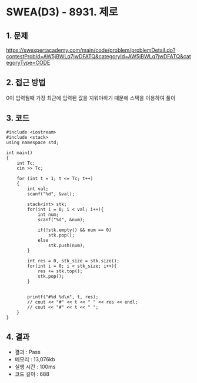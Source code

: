 # SWEA(D3) - 8931. 제로

## 1. 문제  
https://swexpertacademy.com/main/code/problem/problemDetail.do?contestProbId=AW5jBWLq7jwDFATQ&categoryId=AW5jBWLq7jwDFATQ&categoryType=CODE
## 2. 접근 방법  
0이 입력될때 가장 최근에 입력된 값을 지워야하기 때문에 스택을 이용하여 풀이
## 3. 코드  
```
#include <iostream>
#include <stack>
using namespace std;

int main()
{
	int Tc;
	cin >> Tc;

	for (int t = 1; t <= Tc; t++)
	{
        int val;
        scanf("%d", &val);

        stack<int> stk;
        for(int i = 0; i < val; i++){
            int num;
            scanf("%d", &num);

            if(!stk.empty() && num == 0)
                stk.pop();
            else
                stk.push(num);
        }

        int res = 0, stk_size = stk.size();
        for(int i = 0; i < stk_size; i++){
            res += stk.top();
            stk.pop();
        }


        printf("#%d %d\n", t, res);
		// cout << "#" << t << " " << res << endl;
        // cout << "#" << t << " ";
	}
}
```
## 4. 결과
- 결과 : Pass 
- 메모리 : 13,076kb
- 실행 시간 : 100ms
- 코드 길이 : 688